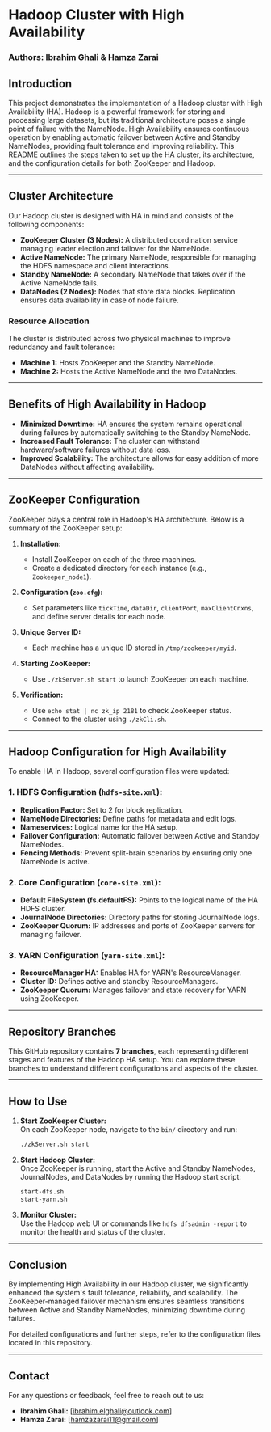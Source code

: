 # Hadoop Cluster with High Availability

### Authors: Ibrahim Ghali & Hamza Zarai

## Introduction
This project demonstrates the implementation of a Hadoop cluster with High Availability (HA). Hadoop is a powerful framework for storing and processing large datasets, but its traditional architecture poses a single point of failure with the NameNode. High Availability ensures continuous operation by enabling automatic failover between Active and Standby NameNodes, providing fault tolerance and improving reliability. This README outlines the steps taken to set up the HA cluster, its architecture, and the configuration details for both ZooKeeper and Hadoop.

---

## Cluster Architecture
Our Hadoop cluster is designed with HA in mind and consists of the following components:

- **ZooKeeper Cluster (3 Nodes):** A distributed coordination service managing leader election and failover for the NameNode.
- **Active NameNode:** The primary NameNode, responsible for managing the HDFS namespace and client interactions.
- **Standby NameNode:** A secondary NameNode that takes over if the Active NameNode fails.
- **DataNodes (2 Nodes):** Nodes that store data blocks. Replication ensures data availability in case of node failure.

### Resource Allocation
The cluster is distributed across two physical machines to improve redundancy and fault tolerance:

- **Machine 1:** Hosts ZooKeeper and the Standby NameNode.
- **Machine 2:** Hosts the Active NameNode and the two DataNodes.

---

## Benefits of High Availability in Hadoop
- **Minimized Downtime:** HA ensures the system remains operational during failures by automatically switching to the Standby NameNode.
- **Increased Fault Tolerance:** The cluster can withstand hardware/software failures without data loss.
- **Improved Scalability:** The architecture allows for easy addition of more DataNodes without affecting availability.

---

## ZooKeeper Configuration
ZooKeeper plays a central role in Hadoop's HA architecture. Below is a summary of the ZooKeeper setup:

1. **Installation:**
   - Install ZooKeeper on each of the three machines.
   - Create a dedicated directory for each instance (e.g., `Zookeeper_node1`).

2. **Configuration (`zoo.cfg`):**
   - Set parameters like `tickTime`, `dataDir`, `clientPort`, `maxClientCnxns`, and define server details for each node.

3. **Unique Server ID:**
   - Each machine has a unique ID stored in `/tmp/zookeeper/myid`.

4. **Starting ZooKeeper:**
   - Use `./zkServer.sh start` to launch ZooKeeper on each machine.

5. **Verification:**
   - Use `echo stat | nc zk_ip 2181` to check ZooKeeper status.
   - Connect to the cluster using `./zkCli.sh`.

---

## Hadoop Configuration for High Availability
To enable HA in Hadoop, several configuration files were updated:

### 1. **HDFS Configuration (`hdfs-site.xml`):**
   - **Replication Factor:** Set to 2 for block replication.
   - **NameNode Directories:** Define paths for metadata and edit logs.
   - **Nameservices:** Logical name for the HA setup.
   - **Failover Configuration:** Automatic failover between Active and Standby NameNodes.
   - **Fencing Methods:** Prevent split-brain scenarios by ensuring only one NameNode is active.

### 2. **Core Configuration (`core-site.xml`):**
   - **Default FileSystem (fs.defaultFS):** Points to the logical name of the HA HDFS cluster.
   - **JournalNode Directories:** Directory paths for storing JournalNode logs.
   - **ZooKeeper Quorum:** IP addresses and ports of ZooKeeper servers for managing failover.

### 3. **YARN Configuration (`yarn-site.xml`):**
   - **ResourceManager HA:** Enables HA for YARN's ResourceManager.
   - **Cluster ID:** Defines active and standby ResourceManagers.
   - **ZooKeeper Quorum:** Manages failover and state recovery for YARN using ZooKeeper.

---

## Repository Branches

This GitHub repository contains **7 branches**, each representing different stages and features of the Hadoop HA setup. You can explore these branches to understand different configurations and aspects of the cluster.

---

## How to Use

1. **Start ZooKeeper Cluster:**  
   On each ZooKeeper node, navigate to the `bin/` directory and run:  
   ```bash
   ./zkServer.sh start
   ```

2. **Start Hadoop Cluster:**  
   Once ZooKeeper is running, start the Active and Standby NameNodes, JournalNodes, and DataNodes by running the Hadoop start script:  
   ```bash
   start-dfs.sh
   start-yarn.sh
   ```

3. **Monitor Cluster:**  
   Use the Hadoop web UI or commands like `hdfs dfsadmin -report` to monitor the health and status of the cluster.

---

## Conclusion
By implementing High Availability in our Hadoop cluster, we significantly enhanced the system's fault tolerance, reliability, and scalability. The ZooKeeper-managed failover mechanism ensures seamless transitions between Active and Standby NameNodes, minimizing downtime during failures.

For detailed configurations and further steps, refer to the configuration files located in this repository.

---

## Contact
For any questions or feedback, feel free to reach out to us:

- **Ibrahim Ghali:** [ibrahim.elghali@outlook.com]
- **Hamza Zarai:** [hamzazarai11@gmail.com]
